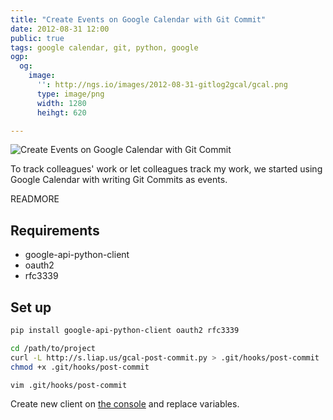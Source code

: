 ```yaml
---
title: "Create Events on Google Calendar with Git Commit"
date: 2012-08-31 12:00
public: true
tags: google calendar, git, python, google
ogp:
  og:
    image:
      '': http://ngs.io/images/2012-08-31-gitlog2gcal/gcal.png
      type: image/png
      width: 1280
      heihgt: 620

---
```


![Create Events on Google Calendar with Git Commit](2012-08-31-gitlog2gcal/gcal.png)

To track colleagues&apos; work or let colleagues track my work, we started using Google Calendar with writing Git Commits as events.

READMORE

## Requirements

* google-api-python-client
* oauth2
* rfc3339

## Set up

```bash
pip install google-api-python-client oauth2 rfc3339

cd /path/to/project
curl -L http://s.liap.us/gcal-post-commit.py > .git/hooks/post-commit
chmod +x .git/hooks/post-commit

vim .git/hooks/post-commit
```

Create new client on [the console](https://code.google.com/apis/console) and replace variables.

<script src="https://gist.github.com/ngs/3550670.js?file=post-commit.py"></script>
